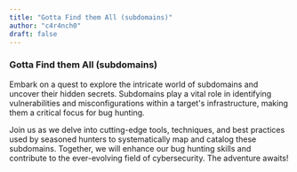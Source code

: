```yaml
---
title: "Gotta Find them All (subdomains)"
author: "c4r4nch0"
draft: false
---
```

 ### Gotta Find them All (subdomains)
Embark on a quest to explore the intricate world of subdomains and uncover their hidden secrets.
Subdomains play a vital role in identifying vulnerabilities and misconfigurations within a target's infrastructure, making them a critical focus for bug hunting.

Join us as we delve into cutting-edge tools, techniques, and best practices used by seasoned hunters to systematically map and catalog these subdomains.
Together, we will enhance our bug hunting skills and contribute to the ever-evolving field of cybersecurity. 
The adventure awaits!